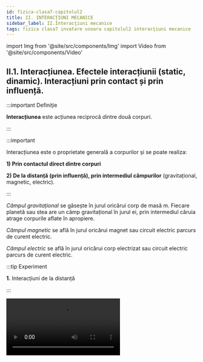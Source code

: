 ```yaml
---
id: fizica-clasa7-capitolul2
title: II. INTERACŢIUNI MECANICE
sidebar_label: II.Interacţiuni mecanice
tags: fizica clasa7 invatare usoara capitolul2 interacţiuni mecanice
---
```


import Img from '@site/src/components/Img'
import Video from '@site/src/components/Video'


## II.1. Interacțiunea. Efectele interacțiunii (static, dinamic). Interacțiuni prin contact și prin influență.


:::important Definiţie

**Interacțiunea** este acțiunea reciprocă dintre două  corpuri.

:::


:::important 

Interacțiunea este o proprietate generală a corpurilor și se poate realiza:

**1) Prin contactul direct dintre corpuri**

**2) De la distanță (prin influență), prin intermediul câmpurilor** (gravitațional, magnetic, electric).


:::



_Câmpul gravitațional_ se găsește în jurul oricărui corp de masă m. Fiecare planetă sau stea are un câmp gravitațional în jurul ei, prin intermediul căruia atrage corpurile aflate în apropiere.

_Câmpul magnetic_ se află în jurul oricărui magnet sau circuit electric parcurs de curent electric.

_Câmpul electric_ se află în jurul oricărui corp electrizat sau circuit electric parcurs de curent electric.


:::tip Experiment

**1.** Interacțiuni de la distanță

:::


<Video src="https://www.youtube.com/embed/VkcZcOj-ZHA" />


<br></br>

**Materiale necesare:**: magnet, busolă (ac magnetic), corp, riglă de plastic, bucată de bumbac.

**Descrierea experimentului:** 

- Ridică un corp la o anumită înălțime de sol și dă-i drumul. Ce observi ?

:::note Observaţie

Corpul cade deoarece este atras de Pământ prin intermediul câmpului gravitațional.

:::



- Apropie un magnet de o busolă. Ce observi ?

:::note Observaţie

Acul busolei  și magnetul interacționează de la distanță prin intermediul câmpului magnetic.

:::



- Cu bucata de bumbac freacă de 3-4 ori, în același sens rigla. 
- Apropie capătul electrizat prin frecare al riglei de obiecte ușoare (fire de păr, bucățele de hârtie, bobițe de polistiren). Ce observi ?

:::note Observaţie

Rigla electrizată atrage corpurile ușoare prin intermediul câmpului electric.

:::



**Concluzia experimentului:**

Corpurile pot să interacționeze de la distanță, prin intermediul unui câmp.



:::important Definiţie
 
Fenomenele care apar în urma interacțiunii corpurilor se numesc **efecte ale interacțiunii.**
 
:::



:::important
 
Efectele interacțiunii sunt de două feluri:

#### A)	Efecte dinamice în care se schimbă  viteza  corpurilor. Exemple:

- Pornirea unui corp, când viteza lui crește de la zero.
- Oprirea unui corp, când viteza lui scade până la zero.
- Accelerarea unui corp, când viteza lui crește .
- Frânarea unui corp, când viteza lui scade.
- Schimbarea direcției de mișcare (traiectoriei).


#### B)	Efecte statice care constau în deformarea corpurilor (schimbarea formei).

#### Deformarea poate fi:

- **Deformare elastică,**  când corpul revine la forma iniţială, după încetarea interacţiunii. Exemple:
  - Alungirea unui arc (resort)  când îi mărim lungimea (implicit și forma).
  
  - Comprimarea unui resort când îi micșorăm lungimea.
  
  - Răsucirea unui burete când îi schimbăm forma.
  
  - Turtirea unui balon când îi schimbăm forma.
  
- **Deformare plastică,**  când corpul nu mai revine la forma iniţială, după încetarea interacţiunii. Exemple:

  - Tăierea corpurilor.
  
  - Ruperea corpurilor.
  
  - Spargerea corpurilor, etc.

 
:::




<br></br>
<br></br>




:::tip Experiment

**2.** Efectul dinamic al interacțiunii.

:::


<Video src="https://www.youtube.com/embed/EoDXRm0jU1g" />


<br></br>

**Materiale necesare:**: magnet, mașinuță de plastic cu un magnet în interior.
 



**Descrierea experimentului:** 

- Apropie magnetul de mașinuța aflată în repaus. Ce observi ?


:::note Observaţie

Mașinuța pornește.

:::


- Apropie magnetul de mașinuța aflată în mișcare, astfel încât să o respingă. Ce observi ?


:::note Observaţie

Mașinuța accelerează.

:::



- Apropie magnetul de mașinuța aflată în mișcare, astfel încât să o atragă. Ce observi ?


:::note Observaţie

Mașinuța frânează și apoi este oprită.

:::



- Apropie magnetul de mașinuța aflată în mișcare rectilinie, astfel încât să o respingă pe o altă direcție. Ce observi ?


:::note Observaţie

Mașinuța își schimbă traiectoria.

:::


**Concluzia experimentului:**

Avem efect dinamic când corpul porneşte / opreşte, accelerează / frânează şi când îşi schimbă direcţia de mişcare. 



<br></br>
<br></br>



:::tip Experiment

**3.**  Efectul static al interacțiunii

:::


<Video src="https://www.youtube.com/embed/ija6beVbxlw" />


<br></br>

**Materiale necesare:**: arc (resort), foarfecă, hârtie, burete, balon, clește, fistic în coajă.
 



**Descrierea experimentului:** 

- Trage de resort într-o parte, astfel încât să îi mărești lungimea și implicit să îl deformezi. Dă drumul resortului. Ce observi ?



:::note Observaţie

Resortul alungit revine la forma inițială.

:::




- Strânge resortul, astfel încât să îi micșorezi lungimea și implicit să îl deformezi. Dă drumul resortului. Ce observi ?


:::note Observaţie

Resortul comprimat revine la forma inițială.

:::



- Răsucește un burete, dându-i o formă de fundiță. Dă drumul buretelui. Ce observi ?


:::note Observaţie

Buretele răsucit revine la forma inițială.

:::



- Turtește cu ambele mâini un  balon. Dă drumul balonului. Ce observi ?


:::note Observaţie

Balonul turtit revine la forma inițială.

:::




- Taie o foaie de hârtie. Ce observi ?


:::note Observaţie

Foaia de hârtie tăiată nu mai revine la forma inițială.

:::



- Rupe  o foaie de hârtie. Ce observi ?


:::note Observaţie

Foaia de hârtie ruptă nu mai revine la forma inițială.

:::



- Sparge cu un clește coaja unui fistic. Ce observi ?


:::note Observaţie

Coaja fisticului spartă nu mai revine la forma inițială.

:::







**Concluzia experimentului:**

Deformările în care corpul revine la forma inițială sunt deformări elastice (alungirea / comprimarea unui resort, răsucirea buretelui, turtirea balonului, etc.).


Deformările în care corpul nu mai revine la forma inițială sunt deformări plastice ( tăierea, ruperea, spargerea obiectelor, etc.).
 



<br></br>
<br></br>




## II.2.  Forţa, măsură a interacţiunii. Forțe de contact și de acțiune la distanță.




:::important Definiţie
 
**Forța (notată cu F)** este o mărime fizică care măsoară interacțiunea corpurilor. 
 
:::



:::important

#### Caracterizarea forței ca mărime fizică:

#### •	Simbol: în general F
#### •	Formulă de calcul: fiecare tip de forță are o formulă de calcul.
#### •	Unitatea de măsură în Sistemul Internațional: [F]<sub>SI</sub> = N (Newton)
#### •	Instrumente de măsură: dinamometru.
:::


:::important
Forțele care apar în interacțiunile de contact sunt **forțe de contact**. 

:::


#### Exemple: 

- Forța de tracțiune;
- Forța de frecare, etc.



:::important

Forțele care apar în interacțiunile de la distanță sunt **forțe de acțiune la distanță**.
 
:::
 
 
#### Exemple: 

- Forța de greutate;
- Forța magnetică;
- Forța electrică, etc.





:::tip Experiment

**4.** Construcția dinamometrului şi măsurarea unei forţe

:::


<Video src="https://www.youtube.com/embed/goyfUOXP2eg" />


<br></br>

**Materiale necesare:**: dinamometru, corp cu cârlig.
 



**Descrierea experimentului:** 

- Observă cu atenție piesele de bază din construcția dinamometrului.
- Calculează o diviziune câți Newtoni are, pe scala gradată.
- Suspendă corpul de cârligul dinamometrului.
- Citește cu ce forță acționează corpul asupra resortului dinamometrului



:::note Observaţie

Corpul acționează asupra resortului dinamometrului cu o forță de 0,2 N.

:::



**Concluzia experimentului:**

F = 0,2 N.


:::important

**1)	Dinamometrul seamănă cu un cântar de mână, dar mărimea fizică pe care o măsoară nu este masa în kg, ci forța în Newton (N).**
 
Este adevărat că și cântarul măsoară greutatea corpului suspendat de el, însă la cântar gradațiile sunt transformate în unități de masă ( grame, kilograme).

_Piesa principală a dinamometrului este un resort ce se deformează elastic. Mai are o tijă cu cârlig, un ac indicator și o scală gradată în N._


:::



<Img className="img-responsive4" src="fizica/clasa7/capitolul2/2_2_Poza1_PozaConstructiaDinamometru_vers2.jpg" />




:::important

**2) Forța este o mărime fizică** care se caracterizează prin **mărime, direcție, sens și punct de aplicație.** Ea se reprezintă printr-un segment de dreaptă mărginit de un punct și o săgeată.


:::


<Img className="img-responsive4" src="fizica/clasa7/capitolul2/2_2_Poza2_PozaForta.jpg" />




<br></br>
<br></br>



## II.3. Principiul inerției. Principiul fundamental al mecanicii clasice. Principiul acțiunii și reacțiunii.


### II.3.1. Principiul inerției. 


:::tip Experiment

**5.** Principiul inerției

:::


<Video src="https://www.youtube.com/embed/uufTbEV-9KA" />


<br></br>

**Materiale necesare:**: bol (castronel), bilă.
 



**Descrierea experimentului:** 

- Pune bila la marginea superioară a bolului și las-o liberă. 

- Ce observi ?


:::note Observaţie

Bila coboară la fundul bolului și apoi mai urcă puțin pe peretele bolului, până când se oprește.

:::



**Concluzia experimentului:**

Datorită greutății, bila coboară accelerat. După ce ajunge la fundul vasului, datorită inerției, își continuă mișcarea. Din cauza frecării cu vasul și cu aerul atmosferic, bila se oprește. Dacă nu ar fi existat forțele de frecare, bila , tot datorită inerției, s-ar fi mișcat la nesfârșit.


:::important Definiţie

**Principiul inerției:** 

„Orice corp își păstrează starea de repaus sau de mișcare uniformă rectilinie în care se află, cu condiția ca nicio forță să nu acționeze asupra corpului “ 

:::


<br></br>
<br></br>


### II.3.2 Principiul fundamental al mecanicii clasice.


:::important Definiţie

**Principiul fundamental al mecanicii clasice:** 

„Dacă asupra unui corp de masă m acționează o forță F, atunci corpul se va deplasa cu o accelerație a, care are direcția și sensul forței“. 


:::


#### Ecuația vectorială este:


<Img className="img-responsive4" src="fizica/clasa7/capitolul2/2_3_2_Poza1_EcuatiaVectorialaPrincipiulFundamentalMecanica.jpg" />



Aplicând principiul fundamental al mecanicii clasice pentru deplasarea unui corp sub acțiunea greutății, se obține relația dintre greutate, masă și accelerația gravitațională: 


<Img className="img-responsive4" src="fizica/clasa7/capitolul2/2_3_2_Poza2_EcuatiaVectorialaPrincipiulFundamentalMecanica_Greutate.jpg" />



:::tip Experiment

**6.** Principiul fundamental al mecanicii.

:::


<Video src="https://www.youtube.com/embed/YatatgFCD20" />


<br></br>

**Materiale necesare:**: o mașinuță (bilă).
 



**Descrierea experimentului:** 

- Acționează aspra mașinuței cu o anumită forță. 

- Observă ce se întâmplă cu mașinuța. 


:::note Observaţie

Mașinuța începe să se miște accelerat pe direcția și sensul forței aplicate asupra sa.

:::



**Concluzia experimentului:**

Dacă acționăm asupra unui corp de masă _m_ cu o forță _F_, atunci corpul se va mișca cu o accelerație _a_, care are direcția și sensul forței.



<br></br>
<br></br>


### II.3.3 Principiul acțiunii și reacțiunii (Principiul acțiunilor reciproce).





:::tip Experiment

**7.** Principiul acțiunii și reacțiunii.

:::


<Video src="https://www.youtube.com/embed/IcKodD7WlQQ" />


<br></br>

**Materiale necesare:**: două dinamometre, un suport.
 



**Descrierea experimentului:** 

- Fixează un dinamometru de suport.
- Cu un alt dinamometru acționează asupra primului cu o forță F<sub>1</sub>.
- Ce forță indică dinamometrul fix ?


:::note Observaţie

<Img className="img-responsive4" src="fizica/clasa7/capitolul2/2_3_3_Poza0_EcuatiaVectorialaExperiment7.jpg" />

Cele două forțe au aceeași direcție, dar sens opus.


:::


- Compară direcțiile și sensurile celor două forțe.


:::note Observaţie

Cele două forțe au aceeași direcție, dar sens opus.

:::



**Concluzia experimentului:**

Cele două forțe sunt egale în modul, cu acceași direcție și sensuri opuse.









:::important Definiţie

**Principiul acțiunii și reacțiunii:** 

„Dacă un corp acționează asupra altui corp cu o forță numită acțiune (F<sub>1</sub>), atunci și cel de- al doilea corp va acționa asupra primului corp cu o altă forță numită reacțiune (F<sub>2</sub>), care are același modul și aceeași direcție cu acțiunea, dar sens opus“.  

<Img className="img-responsive4" src="fizica/clasa7/capitolul2/2_3_3_Poza0_EcuatiaVectorialaPrincipiulActiuniiSiReactiunii.jpg" />

:::





#### Forțele acțiune și reacțiune sunt forțe pereche.


:::caution Exemple care ilustrează Principiul acțiunii și reacțiunii

1. Când te lovești din neatenție de un obiect, simți imediat reacțiunea din partea acestuia, chiar dacă tu l-ai lovit.

:::


<Img className="img-responsive4" src="fizica/clasa7/capitolul2/2_3_3_Poza1_Exemplul1_PtrPrincipiulActiuniiSiReactiunii.jpg" />


:::caution Exemple care ilustrează Principiul acțiunii și reacțiunii

2. Când lași liber un corp, acesta cade datorită forței de atracție a Pământului (acțiunea) asupra sa. Însă și Pământul este atras de corp (reacțiunea), cu o altă forță egală în modul și sens opus cu acțiunea, dar efectul acesteia este insesizabil datorită masei enorme a Pământului.

:::

<Img className="img-responsive4" src="fizica/clasa7/capitolul2/2_3_3_Poza2_Exemplul2_PtrPrincipiulActiuniiSiReactiunii.jpg" />


:::caution Exemple care ilustrează Principiul acțiunii și reacțiunii

3. Când ești într-o barcă, împingi cu vâsla apa în sensul opus celui în care dorești să te deplasezi (acțiunea), iar apa pune în mișcare barca (reacțiunea). Cele două forțe au punctele de aplicație pe corpuri diferite și acționează pe aceeași direcție, însă în sens opus.

:::

<Img className="img-responsive4" src="fizica/clasa7/capitolul2/2_3_3_Poza3_Exemplul3_PtrPrincipiulActiuniiSiReactiunii.jpg" />


:::caution Exemple care ilustrează Principiul acțiunii și reacțiunii

4. Cum interacționează mingea cu racordajul rachetei, când lovești cu racheta mingea  de tenis ? Mingea acționează asupra racordajului (acțiunea) având ca efect deformarea elastică a acestuia. Racordajul acționează asupra mingiei ( reacțiunea), având ca efect mișcarea mingiei. Cele două forțe au punctele de aplicație pe corpuri diferite și acționează pe aceeași direcție, însă în sens opus.

:::

<Img className="img-responsive4" src="fizica/clasa7/capitolul2/2_3_3_Poza4_Exemplul4_PtrPrincipiulActiuniiSiReactiunii.jpg" />







<br></br>
<br></br>



## II.4. Tipuri de forțe. 

### II.4.1. Forța de greutate


De ce când lași liber un corp și nu mai este susținut de mâna ta, de o masă, de un suport, el cade pe Pământ?

Înseamnă că, între corp și Pământ există o forță de atracție. 


:::important Definiţie
 
**Forța de greutate (pe scurt greutate, forță gravitațională, gravitație)** este forța cu care Pământul atrage un corp. 
 
:::



**Forța de greutate (notată cu G) acționează întotdeauna pe direcție verticală a locului respectiv (direcția firului cu plumb), cu sensul în jos ( spre centrul Pământului). Are ca punct de aplicație centrul de greutate al corpului (C).**

<Img className="img-responsive4" src="fizica/clasa7/capitolul2/2_4_1_Poza1_FortaDeGreutate.jpg" />




:::caution Importanța forței de greutate


1) Ţine corpurile pe Pământ

2) Ţine atmosfera în jurul Pământului

3) Căderea corpurilor pe Pământ

4) Curgerea apelor la vale

5) Când urcăm o pantă, greutatea ne frânează

6) Când coborâm o pantă, greutatea ne accelerează

7) Rotirea planetelor în jurul Soarelui

8)  Rotirea Lunii în jurul Pământului.

9) Rotirea sateliților artificiali în jurul Pământului (există peste 1100 satelițice orbitează în jurul Pământului , având ca scopcomunicațiile la distanță-telefonie, emisiuni radio-TV, prognoza meteo, etc.)



:::




:::tip Experiment

**8.** Cum măsurăm accelerația gravitațională a Pământului ?

:::


<Video src="https://www.youtube.com/embed/KF5SzpFSRsc" />


<br></br>

**Materiale necesare:**: dinamometru, corp cu cârlig și discuri crestate.



**Descrierea experimentului:** 

- Măsoară cu un dinamometru greutățile mai multor corpuri a căror masă o cunoști.

- Calculează pentru fiecare corp raportul G/m. Trece datele în următorul tabel:
 
<Img className="img-responsive4" src="fizica/clasa7/capitolul2/2_4_1_Poza2_PozaTabelExperiment8.jpg" />


:::note Observaţie

Raportul G/m are aceeași valoare pentru fiecare corp în parte. Se obține valoarea 10 N/kg.

:::




**Concluzia experimentului:**

Raportul G/m are aceeași valoare respectiv 10 N/kg.



:::important Definiţie
 
Raportul dintre greutatea unui corp și masa lui se numește **accelerație gravitațională (notată cu g).** 
 
 
:::

#### La suprafața Pământului, g = 9,8 N/kg ≅ 10 N /kg.
 

:::important

#### Caracterizarea forței de greutate ca mărime fizică:

#### •	Simbol: G
#### •	Formulă de calcul: 

<Img className="img-responsive4" src="fizica/clasa7/capitolul2/2_4_1_Poza2bis_FormulaGreutatii.jpg" />

unde m = masa corpului(în kg) și 

g = accelerația gravitațională a Pământului de 9,8 N/kg.


<br></br>

#### •	Unitatea de măsură în Sistemul Internațional: 


<Img className="img-responsive4" src="fizica/clasa7/capitolul2/2_4_1_Poza2bis2_UnitateaDeMasuraAGreutatii.jpg" />

<br></br>
<br></br>


#### •	Instrumente de măsură: 

<Img className="img-responsive4" src="fizica/clasa7/capitolul2/2_4_1_Poza2bis3_InstrumentDeMasuraAGreutatii.jpg" />

:::




:::tip Experiment

**9.** Care minge aterizează mai repede: una de ping-pong sau una de golf ?

:::


<Video src="https://www.youtube.com/embed/NoQlzxKTm90" />


<br></br>

**Materiale necesare:** o minge de ping-pong, o minge de golf (metalică), vas cu făină.



**Descrierea experimentului:** 

- Pregătește o tavă în care să pui făină (pesmet).

- Ridică ambele mingii la aceeași înălțime deasupra tăvii și dă-le drumul în același timp . Care minge atinge prima solul ? Cum sunt urmele lăsate în făină de cele două mingii ?





:::note Observaţie

Ambele mingii ajung în același timp în vasul cu făină.

Urma lăsată de mingea mai grea (cea de golf) este mai adâncă decât cea lăsată de cea mai ușoară (ping-pong).


:::




**Concluzia experimentului:**

Întrucât cele două mingii parcurg acceași distanță ( h) în acealași timp, înseamnă că ele coboară accelerat cu viteză identică. Deci, asupra ambelor mingii acționează acceași accelerație, numită accelerație gravitațională.  


Până la **Galileo Galilei** (1564-1642) oamenii de ştiinţă credeau că viteza de cădere a corpurilor depinde de greutatea acestora, adică obiectul mai greu ajunge primul la sol. Acum 400 de ani, Galilei a efectuat o experienţă legendară în turnul din Pisa. El a demonstrat că obiecte de masă diferite (obuz şi piatră) , lăsate libere să cadă, sosesc în acelaşi timp la sol. Astfel, el a dovedit că acceleraţia gravitaţională este aceeaşi pentru toate obiectele într-un anumit loc.






:::note Observaţie

a) Orice planetă sau stea exercită o forță de atracție asupra corpurilor aflate în apropierea lor, deci o forță de greutate. Exemple de accelerații gravitaționale ale altor corpuri cerești: Soarele are 274,1N/kg, Jupiter  are 25,93 N/kg , Luna are 1,62 N/kg. Deci, dacă am călători pe alte planete, acestea ne-ar atrage cu diferite forțe de greutate, dar masa noastră rămâne aceeași, indiferent de planeta vizitată.


b) Greutatea este o forță care se manifestă la distanță prin intermediul câmpului gravitațional din jurul Pământului.


:::


:::important

c)	Accelerația gravitațională (implicit și greutatea corpului) suferă mici variații pe Pământ în funcție de altitudine și latitudine.

- Cu cât altitudinea crește, cu atât accelerația gravitațională scade, deoarece ne îndepărtăm de centrul Pământului (centrul atracției gravitaționale).

- Accelerația gravitațională mai depinde și de latitudine, datorită faptului că Terra nu este o sferă perfectă, ci una turtită la poli și bombată la ecuator. Prin urmare , polii (nord și sud) sunt mai aproape de centrul Pământului decât ecuatorul și accelerația gravitațională la poli este mai mare decât cea la ecuator.


**g<sub>Pol</sub> ≅ 9,83 m/s<sup>2</sup>**   și  

**g<sub>Ecuator</sub> ≅ 9,78 m/s<sup>2</sup>**.


<br></br>

<Video src="https://www.youtube.com/embed/0wL5a8v6sh4" />

<br></br>

:::




:::caution Problemă model

1) În ce loc este mai mică forța necesară decolării unei rachete: atunci când baza de lansare este la malul mării sau în vârful muntelui? Pentru o lansare mai ușoară a rachetei, unde este mai bine să fie plasată baza de lansare: la poli sau la ecuator?


#### Rezolvare:


La lansarea rachetei trebuie învinsă forța de greutate exercitată de către Pământ, care atrage racheta. 

Este de preferat să alegem vârful unui munte cât mai înalt, deoarece ne îndepărtăm de centrul Pământului și scade accelerația gravitațională, și implicit forța de atracție a Pământului asupra rachetei.

Ecuatorul față de poli, este mai departe de centrul Pământului și scade accelerația gravitațională, și implicit forța de atracție a Pământului asupra rachetei.

În concluzie, **cel mai bun loc pentru lansarea unei rachete este la ecuator, pe vârful unui munte cât mai înalt.**


<br></br>

<Video src="https://www.youtube.com/embed/dNf89eqnYw8" />

<br></br>



:::









<Video src="https://www.youtube.com/embed/u5t-aiP5DT4" />

<br></br>



:::caution Problemă model

2) 	Un corp cântărește 600 g. 

Ce greutate are el pe :
a) Pământ ?
b) Lună (g<sub>Lună</sub> = g/6 N/kg)
c) Jupiter (g<sub>Jupiter</sub> = g ∙ 2,5 N/kg)



#### Rezolvare:


- Notăm datele problemei și le transformăm în SI:

<Img className="img-responsive4" src="fizica/clasa7/capitolul2/2_4_1_Poza2_DateleProblemeiModel2.jpg" />



- Efectuăm calculele pentru cele trei situaţii:

<Img className="img-responsive4" src="fizica/clasa7/capitolul2/2_4_1_Poza3_RezolvareaProblemeiModel2.jpg" />

:::






### II.4.2. Forța de apăsare normală (N')


#### De ce cad numai corpurile lăsate libere ? De ce un corp poate sta nemișcat pe masă ?




:::tip Experiment

**10.** De ce nu cade un corp de pe masă ?

:::


<Video src="https://www.youtube.com/embed/FoNcJK68MHs" />


<br></br>

**Materiale necesare:**: corp, masă.



**Descrierea experimentului:** 

- Așază un corp pe masă. 
- Observă starea lui.




:::note Observaţie

Corpul este în repaus pe masă.

:::




**Concluzia experimentului:**

Corpul acționează asupra mesei cu o _forță de apăsare normală_ (perpendiculară) pe masă, care este egală cu greutatea corpului pe o suprafață orizontală . Dar masa susține corpul și acționează asupra lui cu o altă forță, egală cu apăsarea corpului, în sens opus și pe aceeași direcție, numită _reacțiune normală_.



:::important Definiţie
 
**Forța de apăsare normală (N')** este forța cu care un corp acționează asupra unei suprafețe cu care este în contact. 
 
 
:::



:::important Definiţie
 
**Reacțiunea normală (N)** este forța cu care suprafața acționează asupra corpului aflat pe ea (atât în repaus, cât și în mișcare). 
 
 
:::

<Img className="img-responsive4" src="fizica/clasa7/capitolul2/2_4_2_Poza1_FortaDeApasareNormala.jpg" />

<br></br>


:::note Observaţie

- **Forța de apăsare normală ( N') și reacțiunea normală ( N ) sunt forțe pereche și conform Principiului acțiunii și reacțiunii, ele sunt egale în modul, acționează pe aceeași direcție (perpendiculară pe suprafață) și sensuri opuse.**

- Reacțiunea normala are direcția perpendiculară pe suprafața de sprijin, sensul este orientat către corpul ce se sprijină, punctul de aplicație este aflat pe suprafața de contact a corpului sprijinit, iar modulul depinde de forțele ce acționează asupra corpului sprijinit.

- Dacă suprafața de sprijin este plană, reacțiunea normala și forța de apăsare normală au direcția perpendiculară pe suprafața plană, iar dacă suprafața este sferică, aceste forțe au direcția razei de curbură a suprafeței.


:::






:::caution Problemă model

3) 	Trage un mop pe podea și apoi împinge-l. Când este mai ușor? Reprezintă forțele. 

#### Rezolvare:

**I.	Când mopul este tras:**

<Img className="img-responsive4" src="fizica/clasa7/capitolul2/2_4_2_Poza2_ReprezentareGrafica_ProblemaModel3.jpg" />


Pe axa O<sub>x</sub>: F<sub>x</sub> și F<sub>f</sub> , dacă mopul este tras uniform, ele vor fi egale în modul.

Pe axa O<sub>y</sub>: |G| = |F<sub>y</sub>| + |N|

Reacțiunea normală din partea podelei este mică.


**II.	Când mopul este împins :**

<Img className="img-responsive4" src="fizica/clasa7/capitolul2/2_4_2_Poza3_ReprezentareGrafica2_ProblemaModel3.jpg" />



Pe axa O<sub>x</sub>: F<sub>x</sub> și F<sub>f</sub> , dacă mopul este împins uniform, ele vor fi egale în modul.

Pe axa O<sub>y</sub> : |N| = |F<sub>y</sub>| + |G|

Reacțiunea normală din partea podelei este mare.

**Deci, este mai ușor să tragi de mop decât să îl împingi.**

:::














<br></br>
<br></br>



### II.4.3. Forța de frecare (F<sub>f</sub>)



:::important Definiţie
 
**Forța de frecare ( F<sub>f</sub> )  este forța care apare la suprafața de contact dintre două corpuri ce alunecă unul peste celălalt și se opune mișcării unui corp față de celălalt.** 
 
 
:::



:::note Observaţie

1)	Forța de frecare apare din cauza asperităților suprafețelor aflate în contact. Ea depinde de natura suprafețelor aflate în contact și este cu atât mai mare cu cât apăsarea exercitată de corp pe suprafață este mai mare.

**_Are direcția_** suprafeței de contact dintre cele două corpuri și **_sensul_** opus vitezei corpului.

**2)	Când un corp se deplasează pe o suprafață, cu viteză constantă ( mișcare rectilinie și uniformă), forța de tracțiune F (care deplasează corpul) este egală, dar de sens opus cu forța de frecare F<sub>f</sub> .**


:::


<Img className="img-responsive4" src="fizica/clasa7/capitolul2/2_4_3_Poza1_PozaFortaFrecare.jpg" />


<br></br>


:::caution Importanța forței de greutate


1) Mersul, pornirea și oprirea corpurilor pe diferite suprafețe

2) Scrisul

3) Ținerea obiectelor în mână

4) Legarea șireturilor și realizarea nodurilor

5) Întorsul paginilor unei cărţi

6) Aprinderea chibritului

7) Cusutul
 
8) Ajută parașutistul să aterizeze ușor datorită forței de frecare cu aerul atmosferic (forța de rezistență a aerului)

9) Frecarea dintre plăcuţele de frână şi roată face ca roata să nu se mai învârtă.

10) Şoselele şi cauciucurile automobilelor au suprafeţe rugoase pentru ca maşinile să nu derapeze. Când pe şosea este gheaţă sau polei, roţile trebuie prevăzute cu lanţuri pentru a creşte cât mai mult frecarea dintre roţi şi şosea

11) Fixarea şuruburilor în piuliţe, a cuielor în lemn sau perete, etc.


:::




:::tip Experiment

**11.** Forța de frecare și felul suprafeței de alunecare

:::


<Video src="https://www.youtube.com/embed/rqujVU4k9OQ" />


<br></br>

**Materiale necesare:**: cutiuță de carton (de la chibrituri), fir, pahar de plastic, mochetă, monede.



**Descrierea experimentului:** 

- Prinde un fir mai lung de cutiuță și leagă capătul celălalt al firului de tortița unui pahar de plastic. Adaugă câteva monede în cutie.

- Așază cutiuța la marginea mesei și adaugă monede în pahar pînă când începe mișcarea uniformă a cutiei.
 
- Numără monedele din pahar și calculează masa lor și apoi greutatea lor.

- Așază pe blatul mesei o mochetuță și pune acum cutia la capătul mesei.

- Adaugă monede în pahar pînă când începe mișcarea uniformă a cutiei pe mochetă.
 
- Numără monedele din pahar.




:::note Observaţie

Numărul monedelor este mai mare când cutia alunecă pe mochetă.

:::




**Concluzia experimentului:**

Pentru suprafețe netede (de exemplu: gresie, pal melaminat, sticlă, gheață, parchet, linoleum) forța de frecare care apare la alunecarea unui corp este mică.

Pentru suprafețe aspre / grunjoase (de exemplu: covor, mochetă, nisip, pietriș) forța de frecare care apare la alunecarea unui corp este mare.



:::important Definiţie
 
Dependența forței de frecare de gradul de șlefuire al suprafeței pe care alunecă un corp este dată de o constantă de material, numită **coeficient de frecare le alunecare, notat cu litera grecească  “miu” = μ.** 
 
 
:::


<br></br>


:::tip Experiment

**12.** Forța de frecare și apăsarea normală

:::


<Video src="https://www.youtube.com/embed/DIaW0YLSD9U" />


<br></br>

**Materiale necesare:**: cutiuță de carton ( de la chibrituri), fir, pahar de plastic,  monede.



**Descrierea experimentului:** 

- Prinde un fir mai lung de cutiuță și leagă capătul celălalt al firului de tortița unui pahar de plastic. Adaugă câteva monede în cutie (eu am pus 4 monede de 50 de bani, fiecare avînd masa de 6,1 g) și calculează-le masa și greutatea.

- Așază cutiuța la marginea mesei și adaugă monede în pahar pînă când începe mișcarea uniformă a cutiei ( eu am pus 2 monede de 10 bani, fiecare având masa de 4 g).
 
- Numără monedele din pahar și calculează masa lor și apoi greutatea lor.

- Repetă experimentul mărind numărul de monede din cutiuță. Cum este numărul de monede din pahar față de cel anterior ?





:::note Observaţie

Forța de frecare (dată de greutatea monedelor din pahar),  crește odată cu greutatea monedelor din cutie (dată de greutatea monedelor din cutie).

:::




**Concluzia experimentului:**

Forța de frecare, care apare la alunecarea unui corp este direct proporțională cu forța de apăsare normală a corpului. Constanta de proporționalitate este coeficientul de freacare la alunecare, μ.



<br></br>
<br></br>


:::tip Experiment

**13.** Cum calculăm coeficientul de frecare la alunecare

:::


<Video src="https://www.youtube.com/embed/32Qr01YeYBA" />


<br></br>

**Materiale necesare:**:  cutiuță de carton ( de la chibrituri), fir, pahar de plastic,  monede.





**Descrierea experimentului:** 

- Prinde un fir mai lung de cutiuță și leagă capătul celălalt al firului de tortița unui pahar de plastic. Adaugă câteva monede în cutie (eu am pus 12 monede de 50 de bani, fiecare avînd masa de 6,1 g) și calculează-le masa (m<sub>cutie</sub>) și greutatea (G<sub>cutie</sub>).

- Așază cutiuța la marginea mesei și adaugă monede în pahar pînă când începe mișcarea uniformă a cutiei (eu am pus 9 monede de 10 bani, fiecare având masa de 4 g).
 
- Numără monedele din pahar și calculează masa lor (m<sub>pahar</sub>) și apoi greutatea lor(G<sub>pahar</sub>).

- Repetă experimentul mărind numărul de monede din cutiuță. Cum este numărul de monede din pahar față de cel anterior ?



:::note Observaţie

Forța de frecare, dată de greutatea monedelor din pahar,  depinde de greutatea monedelor din cutie.

:::




**Concluzia experimentului:**

Forța de frecare, care apare la alunecarea unui corp este direct proporțională cu forța de apăsare normală a corpului. Constanta de proporționalitate este coeficientul de freacare la alunecare, μ.



Când un corp se mișcă uniform pe o suprafață, forța de tracțiune ( F) este egală în modul cu forța de frecare, au aceeași direcție , dar sensuri opuse.
|F<sub>f</sub>| = |F| =  |G<sub>pahar</sub>| = m<sub>pahar</sub> ∙ g (G<sub>pahar</sub> este greutatea monedelor din pahar și dă valoarea forței de tracțiune)


<Img className="img-responsive4" src="fizica/clasa7/capitolul2/2_4_3_Poza1_Calcule1_Experimentul13.jpg" />



Forța de apăsare normală (N) este egală cu greutatea monedelor din cutie (G<sub>cutie</sub>) : 

<Img className="img-responsive4" src="fizica/clasa7/capitolul2/2_4_3_Poza2_Calcule2_Experimentul13.jpg" />

Scriem legea frecării : **F<sub>f</sub> = μ ∙ N** 


<Img className="img-responsive4" src="fizica/clasa7/capitolul2/2_4_3_Poza3_Calcule3_Experimentul13.jpg" />



Deci, coeficientul de frecare la alunecare al cartonului (cutia) pe pal melaminat (blatul mesei) este de 0,49 (nu are unitate de măsură).




<br></br>
<br></br>


:::tip Experiment

**14.** Depinde forța de frecare de aria suprafaței de contact ?

:::


<Video src="https://www.youtube.com/embed/1lpYX9Jtfkg" />


<br></br>

**Materiale necesare:**:  2 cutiuțe de carton ( de la chibrituri) diferite ca mărime, fir, pahar de plastic,  monede






**Descrierea experimentului:** 

- Prinde un fir mai lung de cutiuța mai mare și leagă capătul celălalt al firului de tortița unui pahar de plastic. Adaugă câteva monede în cutie (eu am pus 12 monede de 50 de bani ) .

- Așază cutiuța la marginea mesei și adaugă monede în pahar pînă când începe mișcarea uniformă a cutiei.
 
- Numără monedele din pahar ( eu am pus 9 monede de 10 bani).

- Repetă experimentul cu cutiuța mai mică în care să pui aceleași monede ca și în cea mare.
 
- Numără monedele din pahar ( eu am pus tot 9 monede de 10 bani).



:::note Observaţie

Forța de frecare nu depinde de suprafața de contact a cutiei cu masa.

:::




**Concluzia experimentului:**

Forța de frecare, care apare la alunecarea unui corp nu depinde de aria suprafaței de contact a corpului cu suprafața de alunecare.




:::important Definiţie
 
**Legea frecării:**
 
Modulul forței de frecare la alunecare este direct proporțional cu modulul forței normale de apăsare pe suprafața de contact și are expresia matematică: **F<sub>f</sub> = μ ∙ N** , unde μ este coeficientul de frecare la alunecare. Acest coeficient este o constantă adimensională, care exprimă dependența forței de frecare la alunecare de felul în care sunt prelucrate (șlefuite) suprafețele de contact ale corpurilor ce alunecă unul peste celălalt.

:::


<br></br>
<br></br>






:::tip Experiment

**15.** Întrecerea colilor

:::


<Video src="https://www.youtube.com/embed/LC234luPxg4" />


<br></br>

**Materiale necesare:**:  două coli de hârtie identice






**Descrierea experimentului:** 

- Una dintre cele două coli strânge-o ghemotoc.

- Ridică braţele în faţă la aceeaşi înălţime, ţinând într-o mână coala făcută ghemotoc şi în cealaltă coala întinsă.

- Dă drumul celor două coli şi urmăreşte căderea lor.




:::note Observaţie

Ghemotocul de hârtie ajunge mai repede la  sol, căzând pe verticală. Coală întinsă  pluteşte şi are o direcţie de cădere dezordonată

:::




**Concluzia experimentului:**

Cu cât suprafaţa corpului este mai mare, cu atât el are o viteză de cădere mai mică.



:::note Observaţie

În absenţa aerului (vid), toate corpurile ar cădea în linie dreaptă pe verticală şi cu aceeaşi viteză, indiferent de forma şi mărimea lor. Cum însă căderea lor are loc în aer, obiectele cu forme şi mărimi diferite au durate diferite de cădere datorită faptului că aerul opune o rezistenţă mai mare sau mai mică. _Cu cât e mai mare suprafaţa corpului, cu atât rezistenţa aerului (frecarea dintre corp şi aerul din jurul său) este mai mare şi corpul cade mai încet  şi mai neregulat_. Aşa ne explicăm căderea lentă a unei paraşute : aerul de sub cupola mare a paraşutei o frânează, încetinindu-i căderea.

În spaţiul cosmic nu există aer şi prin urmare nici frecare care să încetinească mişcarea. _Navele spaţiale_ îşi folosesc numai din când în când motoarele, pentru a schimba direcţia.

Când meteoriţii pătrund în atmosfera Terrei cu o viteză foarte mare, ei capătă o culoare roşie datorită frecării mari dintre ei şi aer și așa seamănă cu niște _stele căzătoare_.

:::



<br></br>
<br></br>



:::tip Experiment

**16.** Forța de frecare la rostogolire

:::


<Video src="https://www.youtube.com/embed/B6zHP9-2X-c" />


<br></br>

**Materiale necesare:**: cărucior cu roți care pot fi blocate ( cutie de chibrituri pusă pe mai multe creioane colorate), fir prins de tortițele unui pahar de plastic. 






**Descrierea experimentului:** 

- Prinde firul cu paharul de cărucior.
 
- Așază căruciorul cu roți la capătul mesei și blochează-i roata .

- Adaugă monede în pahar până când căruciorul se mișcă uniform. Numără monedele (eu am pus 3 monede de 10 bani).

- Așază căruciorul cu roți ( neblocate) la capătul mesei.

- Adaugă monede în pahar până când căruciorul se mișcă uniform. Numără monedele (eu am pus 2 monede de 10 bani și una de 1 ban).




:::note Observaţie

Numărul monedelor când roțile nu sunt blocate este mai mic decât atunci când îi blocăm roata.

:::




**Concluzia experimentului:**

Forța de frecare la rostogolire este mai mică decât forța de frecare la alunecare.



:::note Observaţie

În cazul mecanismelor care conţin piese în mişcare una faţă de alta, frecarea dintre acestea determină încălzirea pieselor şi, în timp, uzarea lor. Pentru **a micşora această frecare nedorită**, se folosesc două metode:

- Ungerea pieselor în mişcare ale unei maşini cu lubrifianţi (ulei de mecanisme, vaselină) .
- Folosirea rulmenţilor, formaţi din bile care se rostogolesc unele peste altele. Cum rostogolirea produce mai puţină frecare decât alunecarea, aceştia reduc considerabil frecarea. Roţile automobilelor, ale bicicletelor, motocicletelor etc. sunt montate pe rulmenţi. Lagărele cu rulmenţi sunt utilizate şi la motoarele electrice, la strunguri, la axele vagoanelor, la axul pe care se fixează elicea avioanelor etc., adică oriunde trebuie să fie micşorată forţa de frecare.

:::



<br></br>
<br></br>




### II.4.4. Tensiunea în fir (T)

#### De ce nu cad corpurile suspendate de fire sau bare ?


#### Privește următoarele imagini  și observă cum sunt realizate interacțiunile dintre corpuri: 

#### Macaraua ridică greutăți prin intermediul unor fire.

<Img className="img-responsive4" src="fizica/clasa7/capitolul2/2_4_4_Poza1_Macara.jpg" />


<br></br>


#### Podul este susținut cu ajutorul unor cabluri și bare de oțel.

<Img className="img-responsive4" src="fizica/clasa7/capitolul2/2_4_4_Poza2_PodSuspendatPeCabluri.jpg" />



<br></br>

#### Câinii trag de firele legate de sanie.

<Img className="img-responsive4" src="fizica/clasa7/capitolul2/2_4_4_Poza3_SanieTrasaDeCaini.jpg" />





<br></br>
<br></br>



:::tip Experiment

**17.** Măsurarea tensiunii în fir

:::


<Video src="https://www.youtube.com/embed/VIhFxW1yKjA" />


<br></br>

**Materiale necesare:**: corp, fir, dinamometru. 






**Descrierea experimentului:** 

- Prinde de un corp un fir inextensibil (ață).

- Trage uniform corpul pe masă prin intermediul unui dinamometru.

- Ce reprezintă forța indicată de dinamometru ?




:::note Observaţie

Forța indicată de dinamometru reprezintă valoarea forței de tracțiune, cât și valoarea forței apărută în fir la întiderea sa, atunci când tragem de el.

:::




**Concluzia experimentului:**

Tensiunea din firul ce leagă dinamometrul de corp reprezintă reacțiunea forței cu care dinamometrul trage de fir și îl întinde. Conform principiului acțiunii și reacțiunii, tensiunea în fir are modulul egal cu forța indicată de dinamometru.



:::important Definiţie
 
**Tensiunea din fir ( T )** reprezintă forța de reacțiune  a firului inextensibil (care nu se alungește) la forță de întindere exercitată asupra lui. 
 
 
:::




:::note Observaţie

- **În orice secțiune a unui fir întins de o forță acționează două forțe egale în modul, dar opuse ca sens, acțiunea și reacțiunea, cu care o parte a firului acționează asupra celeilalte părți. Oricare dintre aceste forțe se numește tensiune în fir.**
 
- Dacă firul este de masă neglijabilă, atunci tensiunea are aceeași valoare în orice punct al firului.
 
- Dacă firul are masă, atunci tensiunea în fir are valori diferite în puncte diferite.
 
- Tensiunea într un fir sau într o bară se transmite din aproape în aproape, de a lungul întregului fir sau de a lungul întregii bare.

- Forțele de tensiune apar atât în firele și tijele întinse, cât și în tijele comprimate. 


:::





:::caution Problemă model

4) Desenează forțele care apar la tragerea unui corp prin intermediul unui fir.

<Img className="img-responsive4" src="fizica/clasa7/capitolul2/2_4_4_Poza4_SchemaProblemaModel4.jpg" />

#### Rezolvare:


#### Interacțiunea fir – mână:
 
- Forța F<sub>2</sub> este exercitată de mână asupra firului (acțiunea),
- T<sub>2</sub>  este forța exercitată de fir asupra mâinii (reacțiunea).


#### Interacțiunea corp - fir:
 
- Forța F<sub>1</sub> este exercitată de corp asupra firului (acțiunea),
  
- T<sub>1</sub> este forța exercitată de fir asupra corpului (reacțiunea).


:::



<br></br>
<br></br>


### II.4.5. Forța elastică ( F<sub>e</sub> )




Un resort alungit sau comprimat este deformat elastic, cu o anumită forță, numită **forță deformatoare (F)**. Când încetează acțiunea asupra lui, resortul revine la forma inițială. Înseamnă că, asupra resortului acționează o altă forță, egală, dar de sens opus , numită forță elastică, întrucât apare numai în deformarea elastică. 

:::important Definiţie
 
**Forța elastică (notată Fe)** este forța care apare în interiorul unui corp deformat elastic și readuce corpul la forma inițială, fiind egală, dar de sens opus cu forța deformatoare (F). 
 
:::



:::caution Importanța forței elastice care apare în corpurile elastice :

1)	**Aerul** are proprietăți elastice, fiind folosit la pneurile roților pentru amortizarea șocurilor sau la diferite obiecte pneumatice (saltele, mingii, baloane, etc.)

<Img className="img-responsive4" src="fizica/clasa7/capitolul2/2_4_5_Poza1_ImportantaForteiElastice_Pneuri.jpg" />


<br></br>

2)	**Arcurile (resorturile)** sunt folosite pentru pentru amortizarea șocurilor și vibrațiilor (suspensii de autovehicole , pentru acumulare de energie (arcuri de ceas, rulouri, arcuri de supape), exercitarea unei forţe elastice permanente (cuplaje de siguranţă , reglarea sau limitarea forţelor sau a debitelor (prese, cuplaje de siguranţă, robinete de reglare etc.).


<Img className="img-responsive4" src="fizica/clasa7/capitolul2/2_4_5_Poza2_ImportantaForteiElastice_Resorturi_vers3.jpg" />



#### Resorturile se găsesc în construcția multor obiecte :

- Dinamometre și cântare

- Pulverizatoare

- Pixuri

- Vagoane de tren

- Ceasuri
 
- Suspensia vehiculului
 
- Saltea de pat

- Clip de păr
 
- Clanță și broască de ușă

- Arcuri pentru dulapuri

- Extensor si flexor fitness
 
- Şaua bicicletei sau motocicletei este aşezată pe arcuri, pentru atenuarea zdruncinărilor în timpul mersului


<br></br>

3)	**Arc cu săgeți sau arbaletă pentru vânătoare.**

<Img className="img-responsive4" src="fizica/clasa7/capitolul2/2_4_5_Poza3_ImportantaForteiElastice_ArcCuSageti_vers3.jpg" />



<br></br>
<br></br>


4)	**Coarda elastică** în bungee jumping

<Img className="img-responsive4" src="fizica/clasa7/capitolul2/2_4_5_Poza4_ImportantaForteiElastice_BungeeJumping.jpg" />


:::


<br></br>



:::tip Experiment

**18.** Cum se determină constanta elastică?

:::


<Video src="https://www.youtube.com/embed/Zc31kjOmRsg" />


<br></br>

**Materiale necesare:**: dinamometru, disc cu mase marcate, riglă.


:::note Observaţie

Greutatea corpului suspendat este forța deformatoare,  egală în modul cu forța elastică ( au aceeași valoare numerică) : |G<sub>1</sub> | = |F<sub>1</sub> | = |F<sub>e1</sub> |.

:::



**Descrierea experimentului:** 

- Suspendă dinamometrul pe un suport.

- Măsoară lungimea inițială a resortului dinamometrului: L<sub>0</sub> = 2cm.

- Suspendă de cârligul dinamometrului un corp și măsoară-i greutatea G<sub>1</sub> = F<sub>e1</sub> = 0,12 N.

- Măsoară lungimea  resortului dinamometrului  deformat: L<sub>1</sub> = 3,2 cm.

- Calculează alungirea (deformarea) resortului : ΔL<sub>1</sub> = L<sub>1</sub> - L<sub>0</sub> = 1,2 cm.

- Mai repetă aceleași operații pentru încă cel puțin un corp de masă diferită față de primul. Trece datele experimentale în următorul tabel :
 

 
<Img className="img-responsive4" src="fizica/clasa7/capitolul2/2_4_5_Poza5_TabelExperiment18.jpg" />


:::note Observaţie

Raportul  F<sub>e</sub> / ΔL este constant pentru un resort dat. 

:::




**Concluzia experimentului:**

Cu cât greutatea corpului suspendat crește, cu atât crește și alungirea resortului.  Deci, forța elastică este direct proporțională cu deformarea resortului.


:::important Definiţie
 
**Constanta elastică a unui resort (k)** este egală cu raportul dintre forța elastică (F<sub>e</sub>)  și deformarea resortului (ΔL).

[k]<sub>SI</sub> = N/m 
 
 
:::


:::important
 
**Legea deformării elastice : |F| = |F<sub>e</sub> | = k ∙ ΔL** 

Legea deformării elastice ne arată că forța deformatoare (F) este egală în modul cu forța elastică (F<sub>e</sub>), fiind direct proporțională cu deformarea resortului (ΔL).  Fiecare resort are o anumită constantă elastică (k), care se determină experimental.


:::


<br></br>


:::caution Problemă model

1)	Un resort are lungimea inițială de 8 cm, iar deformat are lungimea de 3 cm. Știind forța elastică de 400 N, se cere :

a)	Constanta eleastică a resortului.

b)	Tipul deformării.

c)	Reprezentarea forței deformatoare și a forței elastice folosind ca etalon 

1 cm = 200 N.


#### Rezolvare




- Scriem datele problemei:

l<sub>1</sub> = 8 cm

l<sub>2</sub> = 3 cm

F<sub>e</sub> = 400 N

a)	Scriem legea deformării elastice, calculăm deformarea Δl și scoatem necunoscuta k:


<Img className="img-responsive4" src="fizica/clasa7/capitolul2/2_4_5_Poza5bis_RezolvareProblemaModel1.jpg" />

b) Tipul deformării: alungire, deoarece l<sub>2</sub> < l<sub>1</sub>.



c)	1 cm = 200 N

400 : 200 = 2cm au segmentele cele două forțe, egale în modul dar de sens opus.

<Img className="img-responsive4" src="fizica/clasa7/capitolul2/2_4_5_Poza5bis2_DesenForteProblemaModel1.jpg" />

<br></br>

<Video src="https://www.youtube.com/embed/zrDhDLzIfk0" />



:::





<br></br>




:::caution Problemă model

2)	Un resort este deformat cu 5 dm de o forță de 3000 N.
 
a)	Cât este forța care deformează același resort cu 900 mm ?
 
b)	Reprezintă graficul deformării în funcție de forța deformatoare, folosind ca etaloane :

  - pentru axa forței 1cm = 1000 N și 
  
  - pentru axa deformării 1cm = 0,1 m.



#### Rezolvare


- Scriem datele problemei  și le transformăm în SI:


<Img className="img-responsive4" src="fizica/clasa7/capitolul2/2_4_5_Poza5bis3_DateleProblemeiProblemaModel2.jpg" />

a) Scriem legea deformării elastice pentru prima forță deformatoare și scoatem necunoscuta k:



<Img className="img-responsive4" src="fizica/clasa7/capitolul2/2_4_5_Poza5bis4_RezolvareLitAProblemaModel2.jpg" />



Scriem legea deformării elastice pentru a doua forță deformatoare și scoatem necunoscuta F<sub>2</sub>:


<Img className="img-responsive4" src="fizica/clasa7/capitolul2/2_4_5_Poza5bis5_RezolvareLitAPart2ProblemaModel2.jpg" />



b) 

<Img className="img-responsive4" src="fizica/clasa7/capitolul2/2_4_5_Poza5bis6_graficProblemaModel2.jpg" />



<br></br>

<Video src="https://www.youtube.com/embed/d2euTrSJOC0" />


:::


<br></br>



:::tip Experiment

**19.** Determinarea constantei elastice a unui elastic ( Legea lui Hooke )

:::


<Video src="https://www.youtube.com/embed/EH8OjW1hWFA" />


<br></br>

**Materiale necesare:**: elastice de diferite lungimi și secțiuni, fir, pahar de plasic, monede.




**Descrierea experimentului:** 

- Prinde de un elastic mai îngust cu o anumită lungime (l<sub>01</sub> = 30cm)  și secțiune transversală (S<sub>1</sub>), un fir cu un pahar de plastic.

- Pune monede în pahar până alungești elasticul cu 0,5 cm. Calculează masa monedelor și greutatea lor.
 
- Repetă experimentul cu un alt elastic de aceeași secțiune transversală (S<sub>1</sub>), dar cu lungimea mai mare (l<sub>02</sub> = 70cm).

- Repetă experimentul cu un alt elastic mai lat (S<sub>2</sub> = secțiune transversală mai mare), dar cu aceeași lungime  (l<sub>03</sub> = 70cm).

- Calculează pentru fiecare elastic constanta sa de elasticitate, împărțind greutatea monedelor la alungirea produsă de aceasta. Compară cele trei rezultate și trage concluziile.


#### Pentru Elasticul nr. 1:

<Img src="fizica/clasa7/capitolul2/2_4_5_Poza6_Elasticulnr1_Experiment19.jpg" />





#### Pentru Elasticul nr. 2:


<Img src="fizica/clasa7/capitolul2/2_4_5_Poza7_Elasticulnr2_Experiment19.jpg" />


:::note Observaţie

Elasticul cu o lungime mai mare (Elasticul nr.2) are o constantă elastică mai mică decât elasticul cu lungimea mai mică.  

:::

**Concluzia experimentului (Partea1):**

Constanta elastică este invers proporțională cu lungimea inițială a corpului elastic.




#### Pentru Elasticul nr. 3:


<Img src="fizica/clasa7/capitolul2/2_4_5_Poza8_Elasticulnr3_Experiment19.jpg" />



:::note Observaţie

Elasticul cu o secțiune transversală mai mare (Elasticul nr.3) are o constantă elastică mai mare decât elasticul cu secțiunea mai mică. 

:::

**Concluzia experimentului (Partea2):**

Constanta elastică este direct proporțională cu secțiunea transversală a corpului elastic.




:::important
 
**Legea lui Hooke reprezintă dependența constantei elastice ( k ) de caracteristicile corpului elastic (resort, elastic, lamelă de oțel, etc.):**


<Img src="fizica/clasa7/capitolul2/2_4_5_Poza9_EcuatiaLegiiLuiHooke.jpg" />


- constanta de elasticitate k variază invers proporțional cu lungimea elasticului în stare nedeformată l<sub>0</sub> .

- constanta de elasticitate k variază direct proporțional cu aria secțiunii transversale a resortului S .

- constanta de elasticitate, k, depinde de natura materialului din care este realizat corpul elastic prin modulul de elasticitate E ( modulul lui Young), o constantă de material . De exemplu, cauciucul are E = 0,1 GN/m2, iar aluminiul are E = 70 GN/m2 .
 
:::


<Video src="https://www.youtube.com/embed/OKs1QRwtBpg" />



<br></br>
<br></br>


## II.5. Compunerea forțelor cu regula paralelogramului 


**Pentru adunarea a doi vectori necoliniari concurenți (care au același punct de aplicație)** se folosește **_regula paralelogramului_**, parcurgând patru etape: 


- Se desenează ce doi vectori astfel încât să aibă același punct de aplicație.
- Cu segmentele celor 2 vectori, se formează un paralelogram (patrulater cu laturile paralele și egale ).
- Se trasează diagonala paralelogramului care are punct comun cu cei doi vectori. Acest segment reprezintă vectorul rezultant , care se notează și i se pune săgeată în capăt.
- Cu rigla măsurăm segmentul vectorului rezultant și cu regula de trei simplă, aflăm valoarea lui numerică.


<Video src="https://www.youtube.com/embed/5WvouafAtUk" />



<br></br>
<br></br>


## II.6. Compunerea forțelor cu regula poligonului


**Pentru adunarea a mai multor  vectori necoliniari  neconcurenți (care nu au același punct de aplicație)** se folosește **_regula poligonului_** parcurgând următoarele etape: 


- Se desenează primul vector.
- Al doilea vector se desenează cu originea în vârful primului vector, păstrându-i direcția.
- Al treilea vector se desenează cu originea în vârful celui de-al doilea vector, păstrându-i direcția ș.a.m.d. până reprezentăm toți vectorii.
- _Vectorul rezultant_ este segmentul care se obține prin unirea originii (0) cu vârful ultimului vector, având vârful în vârful ultimului vector.
- Valoarea vectorului rezultant o obținem prin măsurarea segmentului său cu rigla și apoi înmulțim cu etalonul dat (ales).


<Video src="https://www.youtube.com/embed/O5QRonDNS7o" />


<br></br>
<br></br>


## II.7. Descompunerea unei forțe după două direcții reciproc perpendiculare


**Descompunerea unei forțe după două direcții reciproc perpendiculare**  se realizează astfel: 

- Din vârful vectorului dat se duc **_perpendiculare_** pe cele două direcții Ox și Oy.


**- Scriem ecuația vectorială:**

<Img src="fizica/clasa7/capitolul2/2_7_Poza1_EcuatiaVectoriala.jpg" />

**- Scriem ecuația scalară:**

<Img src="fizica/clasa7/capitolul2/2_7_Poza2_EcuatiaScalara.jpg" />


<Img src="fizica/clasa7/capitolul2/2_7_Poza3_ReprezentareGrafica.jpg" />



:::note Observaţie
 
Descompunerea unui vector după două direcții reciproc perpendiculare  este inversă compunerii a doi vectori necoliniari și concurenți, cu regula paralelogramului, cu precizarea că vectorii componenți sunt pe cele două direcții principale: F<sub>x</sub> pe orizontală și F<sub>y</sub> pe verticală. Asfel obținem un dreptunghi care are ca laturi segmentele forțelor componente. 
 
:::





:::caution Problemă model

5) Laurențiu bate un cui cu ciocanul cu o forță de 500N într-un perete, ținând cuiul înclinat față de perete cu un unghi α = 38°.  Ce valoare au forțele care compun forța lui Laurențiu ?

#### Rezolvare:

F = 500 N, direcție ce face un unghi de 38° cu verticala.

Putem afla cele două forțe prin metoda grafică. 

- Alegem ca etalon: 1cm = 100N

500N:100N = 5cm : segmentul forței F și o desenăm. Din vârful vectorului  F se duc perpendiculare pe cele două direcții O<sub>x</sub> și O<sub>y</sub>. Măsurăm cu rigla segmentele vectorilor componenți și înmulțim cu etalonul pentru a le afla valorile.


<Img src="fizica/clasa7/capitolul2/2_7_Poza4_ReprezentareGraficaProblemaModel5.jpg" />



Fx = 3∙100 = 300N

Fy = 4∙100 = 400N

- Scriem ecuația vectorială : 

<Img src="fizica/clasa7/capitolul2/2_7_Poza1_EcuatiaVectoriala.jpg" />

- Verificăm cu teorema lui Pitagora:

- Scriem ecuația scalară:

<Img src="fizica/clasa7/capitolul2/2_7_Poza2_EcuatiaScalara.jpg" />


500<sup>2</sup> =300<sup>2</sup> + 400<sup>2</sup>
250000 = 90000 +160000







:::



<br></br>
<br></br>





## II.8. Descompunerea unei forțe după două direcții date


**Descompunerea unui vector după două direcții date Δ1 și Δ2** se realizează în felul următor:  

- Din vârful vectorului dat se duc **_paralele_** pe cele două direcții date.


**- Scriem ecuația vectorială:**

<Img src="fizica/clasa7/capitolul2/2_8_Poza1_EcuatiaVectoriala.jpg" />

**- Scriem ecuația scalară:**

<Img src="fizica/clasa7/capitolul2/2_8_Poza2_EcuatiaScalara.jpg" />


<Img src="fizica/clasa7/capitolul2/2_8_Poza3_ReprezentareGrafica.jpg" />



:::note Observaţie
 
Descompunerea unui vector după două direcții date este inversă compunerii a doi vectori necoliniari și concurenți, cu regula paralelogramului. 
 
:::


<br></br>
<br></br>


## II.9. Mișcarea unui corp sub acțiunea mai multor forțe

Oare în ce stare mecanică (mișcare sau repaus) se află un corp aupra căruia acționează simultan mai multe forțe ?

În următorul exemplu este un resort alungit , aflat în repaus. Asupra sa acționează două forțe: forța deformatoare ( F ) și forța elastică ( F<sub>e</sub> ).







:::tip Experiment

**20.** Mișcarea unui corp sub acțiunea mai multor forțe

:::


<Video src="https://www.youtube.com/embed/pcdOyxq0Rew" />


<br></br>

**Materiale necesare:**: corp prins cu un fir, scripete, cârlig cu discuri crestate, suport.




**Descrierea experimentului:** 

- Se așază corpul pe masă și firul său se trece peste un scripete astfel încât firul să fie oblic.
- Pune discuri pe cârlig astfel încât, corpul paralelipipedic să înceapă să alunece uniform pe masa de lucru.
- Care sunt forțele ce acționează asupra corpului ? Figurează aceste forțe.


 

:::note Observaţie

Un corp se poate mișca uniform, chiar dacă asupra sa acționează mai multe forțe. 

:::




#### Cum se desenează forțele ce acționează asupra acestui corp:


- Desenăm forța de tracțiune pe o direcție oblică.

- Descompunem forța de tracțiune după cele două direcții perpendiculare, Ox (pe orizontală) și Oy (pe verticală), ducând din vârful ei perpendiculare pe cele două axe. Așa obținem componentele forței de tracțiune pe cele două axe,  F<sub>x</sub> și F<sub>y</sub>.

-Reprezentăm greutatea corpului, din centrul de greutate, pe vericală în jos.

- Măsurăm segmentul forței F<sub>y</sub> și trasăm un segment egal cu  diferența dintre segmentul greutății și segmentul forței Fy, de la baza corpului, în același sens cu Fy. Aceasta este forța de reacțiune normală ( N ).

- Măsurăm segmentul forței F<sub>x</sub> și trasăm un segment egal cu acesta, de la mijlocul corpului, la suprafața de contact, însă în sens opus lui F<sub>x</sub>. Aceasta este forța de frecare ( F<sub>f</sub> ).

- Pentru ca un corp să se miște uniform trebuie ca rezultanta tuturor forțelor ce acționează asupra corpului să fie zero.


**Pe direcția orizontală ( O<sub>x</sub> ) : |F<sub>x</sub> | = |F<sub>f</sub>| 	=>	R<sub>x</sub> = F<sub>x</sub> - F<sub>f</sub> = 0**

**Pe direcția verticală ( O<sub>y</sub> ) : |G| = |F<sub>y</sub> + N|  =>	R<sub>y</sub> = G – F<sub>y</sub> – N = 0**

<Img src="fizica/clasa7/capitolul2/2_9_Poza1_ReprezentareGrafica.jpg" />



<Video src="https://www.youtube.com/embed/MQvqC8QQ-80" />




<br></br>
<br></br>


## II.10. Mișcarea unui corp pe un plan înclinat



:::tip Experiment

**21.** Ce este un plan înclinat ?

:::


<Video src="https://www.youtube.com/embed/GcJT8MvxBM0" />


<br></br>

**Materiale necesare:**: corp cu cârlig, pla înclinat, dinamometru.





**Descrierea experimentului:** 

- Ridică un corp pe verticală și măsoară această forță, care este chiar greutatea corpului : G = 0,5 N.

- Așază corpul pe planul înclinat și trage de el prin intermediul unui dinamometru pentru a-l ridica la o anumită înălțime. Măsoară înălțimea planului, h1 = 2 cm și  această forță, F1 = 0,1 N
 
- Așază corpul pe un plan mai înclinat și trage de el prin intermediul unui dinamometru pentru a-l ridica la o altă înălțime. Măsoară  înălțimea planului, h2 = 6 cm și  această forță, F2 = 0,2 N.

- Așază corpul pe un plan mai înclinat și trage de el prin intermediul unui dinamometru pentru a-l ridica la o altă înălțime. Măsoară  înălțimea planului, h2 = 11 cm și  această forță, F2 = 0,3 N.

- Compară cele patru forțe.

 


:::note Observaţie

G > F1  și F3 > F2 > F1. 

:::




**Concluzia experimentului:**

Este mai ușor să ridicăm un corp pe un plan înclinat, decăt direct pe verticală, la o anumită înălțime.

Cu cât înălțimea planului înclinat, implicit și unghiul acestuia, este mai mare și forța de tracțiune este mai mare.




:::important Definiţie
 
**Planul înclinat** este un plan ce formează cu planul orizontal un unghi ascuțit și folosit pentru urcarea mai ușoară a corpurilor la o anumită înălțime . 
 
:::


#### Elementele unui plan înclinat :


<Img src="fizica/clasa7/capitolul2/2_10_Poza1_ElementelePlanuluiInclinat.jpg" />


:::caution Exemple de plane înclinate:

1. Toate scările.

<Img src="fizica/clasa7/capitolul2/2_10_Poza2_Exemple_PlaneInclinate_Scarile.jpg" />

2.  Drumurile în pantă (șoselele sunt șerpuite pentru ca înclinația pe diferite segmente să nu fie prea mare și astfel să poată fi urcate ușor).

<Img src="fizica/clasa7/capitolul2/2_10_Poza3_Exemple_PlaneInclinate_SoseleSerpuite.jpg" />


3. Rampe înclinate pentru accesul persoanalor cu dizabilități în diferite instituții

<Img src="fizica/clasa7/capitolul2/2_10_Poza4_Exemple_PlaneInclinate_RampeInclinate.jpg" />


4. Funiculare.

<Img src="fizica/clasa7/capitolul2/2_10_Poza5_Exemple_PlaneInclinate_Funiculare.jpg" />



:::


<br></br>
<br></br>


### II.10.1. Coborârea unui corp pe un plan înclinat  

<Video src="https://www.youtube.com/embed/OzVUPK_7LpY" />


- Desenăm un corp pe un plan înclinat.

- Trasăm greutatea corpului, G, din mijlocul corpului (centru de greutate, notat cu C) pe verticală, în jos .
 
- Din C trasăm punctat axa O<sub>x</sub>, paralelă cu planul înclinat.

- Din C trasăm punctat axa O<sub>y</sub>, perpendiculară pe planul înclinat.

- Descompunem greutatea după aceste două axe, astfel încât greutatea corpului se poate înlocui cu perechea de forțe G<sub>t</sub> și G<sub>n</sub>.

  - Forța G<sub>t</sub>  se numește componenta tangențială a greutății și acționează pe direcția mișcării O<sub>x</sub> (paralelă cu planul înclinat),
   
  - Forța G<sub>n</sub> se numește componenta normală a greutății și acționează perpendicular pe direcția mișcării O<sub>y</sub> (perpendiculară pe planul înclinat).
  
- Trasăm reacțiunea normală, N, de la baza corpului, un segment orientat pe direcția O<sub>y</sub> și egal cu G<sub>n</sub> .

- Trasăm forța de frecare, F<sub>f</sub> , de la baza corpului, un segment orientat pe direcția O<sub>x</sub>, în sus și egal cu G<sub>t</sub>.


- Greutatea este suma vectorială a acestor două forțe, G<sub>t</sub>  și G<sub>n</sub>.

<Img src="fizica/clasa7/capitolul2/2_10_1_Poza1_SumaVectorialGreutati.jpg" />


- Modulele celor trei forțe sunt legate prin relația 

<Img src="fizica/clasa7/capitolul2/2_10_1_Poza2_Pitagora.jpg" />

conform teoremei lui Pitagora aplicată în triunghiul dreptunghic format de cele trei forțe.



- Planul înclinat este reprezentat printr un triunghi dreptunghic care este asemenea cu triunghiul dreptunghic format de greutate și componentele sale. Din asemănarea triunghiurilor precizate se găsesc relațiile: 

<Img src="fizica/clasa7/capitolul2/2_10_1_Poza3_AsemanareTriunghiuri.jpg" />



:::important Definiţie
 
**Corpul lăsat liber pe planul înclinat coboară uniform atunci când G<sub>t</sub> = F<sub>f</sub> .** 
 
:::





<br></br>
<br></br>


### II.10.2. Urcarea unui corp pe un plan înclinat    

<Video src="https://www.youtube.com/embed/l1_vXqm6IL4" />


- Desenăm un corp pe un plan înclinat.

- Trasăm greutatea corpului, G, din mijlocul corpului (centru de greutate, notat cu C) pe verticală, în jos .
 
- Din C trasăm punctat axa O<sub>x</sub>, paralelă cu planul înclinat.

- Din C trasăm punctat axa O<sub>y</sub>, perpendiculară pe planul înclinat.

- Descompunem greutatea după aceste două axe, astfel încât greutatea corpului se poate înlocui cu perechea de forțe G<sub>t</sub> și G<sub>n</sub>.

  - Forța G<sub>t</sub>  se numește componenta tangențială a greutății și acționează pe direcția mișcării O<sub>x</sub> (paralelă cu planul înclinat),
   
  - Forța G<sub>n</sub> se numește componenta normală a greutății și acționează perpendicular pe direcția mișcării O<sub>y</sub> (perpendiculară pe planul înclinat).
  
- Trasăm reacțiunea normală, N, de la baza corpului, un segment orientat pe direcția O<sub>y</sub> și egal cu G<sub>n</sub> .

- Trasăm forța de frecare, F<sub>f</sub>, de la baza corpului, un segment orientat pe direcția O<sub>x</sub>, în jos.

- Trasăm forța de tracțiune, F , pe direcția axei O<sub>x</sub>, cu un segment egal cu suma segmentelor G<sub>t</sub> și F<sub>f</sub> .

- Greutatea este suma vectorială a acestor două forțe, G<sub>t</sub>  și G<sub>n</sub>.

<Img src="fizica/clasa7/capitolul2/2_10_1_Poza1_SumaVectorialGreutati.jpg" />


- Modulele celor trei forțe sunt legate prin relația 

<Img src="fizica/clasa7/capitolul2/2_10_1_Poza2_Pitagora.jpg" />

conform teoremei lui Pitagora aplicată în triunghiul dreptunghic format de cele trei forțe.



- Planul înclinat este reprezentat printr un triunghi dreptunghic care este asemenea cu triunghiul dreptunghic format de greutate și componentele sale. Din asemănarea triunghiurilor precizate se găsesc relațiile: 

<Img src="fizica/clasa7/capitolul2/2_10_1_Poza3_AsemanareTriunghiuri.jpg" />



:::important Definiţie
 
**Corpul urcă uniform pe planul înclinat atunci când F = G<sub>t</sub> + F<sub>f</sub>**. 
 
:::

:::important

Forța de tracțiune, necesară pentru ridicarea corpului în mișcare uniformă pe planul înclinat, se obține din condiția de echilibru:

<Img src="fizica/clasa7/capitolul2/2_10_2_Poza1_LegeaPlanuluiInclinat.jpg" />

:::

:::important Definiţie

Dacă forța de frecare la alunecare se poate neglija, se poate observa că forța devine

<Img src="fizica/clasa7/capitolul2/2_10_2_Poza2_LegeaPlanuluiInclinatFaraFrecare.jpg" />


:::





